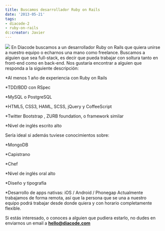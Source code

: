 ```yaml
---
title: Buscamos desarrollador Ruby on Rails
date: '2013-05-21'
tags:
- diacode-2
- ruby-on-rails
dc:creator: Javier
---
```


[![](http://blog.diacode.com/wp-content/uploads/2013/03/looking-for-craft21.jpg)](http://blog.diacode.com/buscamos-desarrollador-ruby-on-rails)
En Diacode buscamos a un desarrollador Ruby on Rails que quiera unirse a nuestro equipo o echarnos una mano como freelance. Buscamos a alguien que sea 
full-stack, es decir que pueda trabajar con soltura tanto en front-end como en back-end. Nos gustaría encontrar a alguien que responda a la siguiente descripción:

*Al menos 1 año de experiencia con Ruby on Rails

	
*TDD/BDD con RSpec

	
*MySQL o PostgreSQL

	
*HTML5, CSS3, HAML, SCSS, jQuery y CoffeeScript

	
*Twitter Bootstrap , ZURB foundation, o framework similar

	
*Nivel de inglés escrito alto

Sería ideal si además tuviese conocimientos sobre:

*MongoDB

	
*Capistrano

	
*Chef

	
*Nivel de inglés oral alto

	
*Diseño y tipografía

	
*Desarrollo de apps nativas: iOS / Android / Phonegap
Actualmente trabajamos de forma remota, así que la persona que se una a nuestro equipo podrá trabajar desde donde quiera y con horario completamente flexible.

Si estás interesado, o conoces a alguien que pudiera estarlo, no dudes en enviarnos un email a 
[**hello@diacode.com**](mailto:hello@diacode.com)
